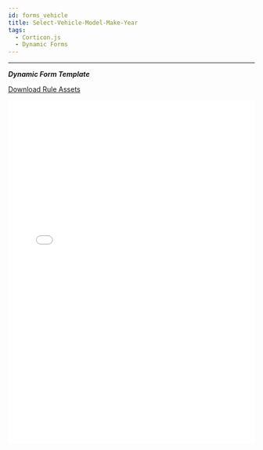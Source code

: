 ```yaml
---
id: forms_vehicle
title: Select-Vehicle-Model-Make-Year
tags:
  - Corticon.js
  - Dynamic Forms
---
```


---

_**Dynamic Form Template**_

[Download Rule Assets
](https://minhaskamal.github.io/DownGit/#/home?url=https://github.com/corticon/templates/blob/main//templates/Select-Vehicle-Model-Make-Year/Rule%20Assets.zip)

<iframe width="100%" height="700" src="//jsfiddle.net/salmelinovitz/kvcr1qj4/11/embedded/result/" allowfullscreen="allowfullscreen" allowpaymentrequest frameborder="0"></iframe>

